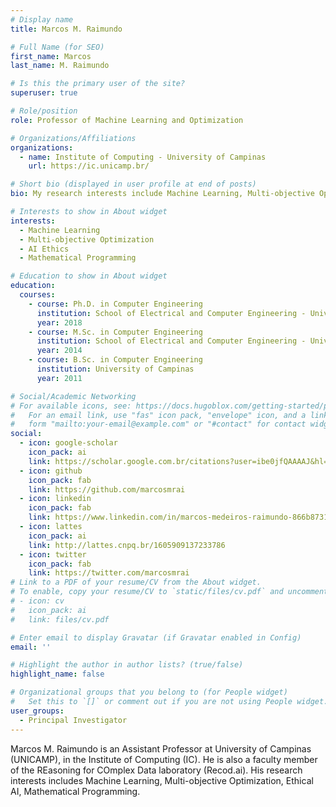 ```yaml
---
# Display name
title: Marcos M. Raimundo

# Full Name (for SEO)
first_name: Marcos
last_name: M. Raimundo

# Is this the primary user of the site?
superuser: true

# Role/position
role: Professor of Machine Learning and Optimization

# Organizations/Affiliations
organizations:
  - name: Institute of Computing - University of Campinas
    url: https://ic.unicamp.br/

# Short bio (displayed in user profile at end of posts)
bio: My research interests include Machine Learning, Multi-objective Optimization, Ethical AI, mathematical programming.

# Interests to show in About widget
interests:
  - Machine Learning
  - Multi-objective Optimization
  - AI Ethics
  - Mathematical Programming

# Education to show in About widget
education:
  courses:
    - course: Ph.D. in Computer Engineering
      institution: School of Electrical and Computer Engineering - University of Campinas
      year: 2018
    - course: M.Sc. in Computer Engineering
      institution: School of Electrical and Computer Engineering - University of Campinas
      year: 2014
    - course: B.Sc. in Computer Engineering
      institution: University of Campinas
      year: 2011

# Social/Academic Networking
# For available icons, see: https://docs.hugoblox.com/getting-started/page-builder/#icons
#   For an email link, use "fas" icon pack, "envelope" icon, and a link in the
#   form "mailto:your-email@example.com" or "#contact" for contact widget.
social:
  - icon: google-scholar
    icon_pack: ai
    link: https://scholar.google.com.br/citations?user=ibe0jfQAAAAJ&hl=pt-BR
  - icon: github
    icon_pack: fab
    link: https://github.com/marcosmrai
  - icon: linkedin
    icon_pack: fab
    link: https://www.linkedin.com/in/marcos-medeiros-raimundo-866b8731/
  - icon: lattes
    icon_pack: ai
    link: http://lattes.cnpq.br/1605909137233786
  - icon: twitter
    icon_pack: fab
    link: https://twitter.com/marcosmrai
# Link to a PDF of your resume/CV from the About widget.
# To enable, copy your resume/CV to `static/files/cv.pdf` and uncomment the lines below.
# - icon: cv
#   icon_pack: ai
#   link: files/cv.pdf

# Enter email to display Gravatar (if Gravatar enabled in Config)
email: ''

# Highlight the author in author lists? (true/false)
highlight_name: false

# Organizational groups that you belong to (for People widget)
#   Set this to `[]` or comment out if you are not using People widget.
user_groups:
  - Principal Investigator
---
```


Marcos M. Raimundo is an Assistant Professor at University of Campinas (UNICAMP), in the Institute of Computing (IC). He is also a faculty member of the REasoning for COmplex Data laboratory (Recod.ai). His research interests includes Machine Learning, Multi-objective Optimization, Ethical AI, Mathematical Programming.
